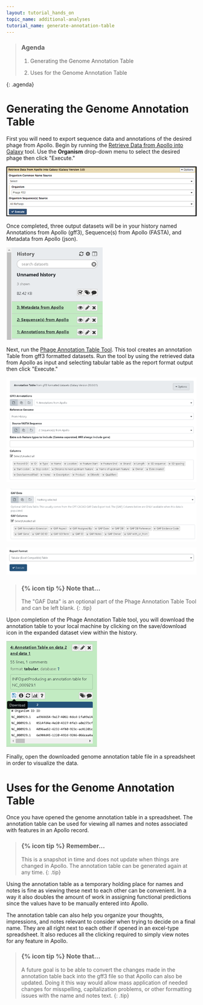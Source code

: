 ```yaml
---
layout: tutorial_hands_on
topic_name: additional-analyses
tutorial_name: generate-annotation-table
---
```


> ### Agenda
>
> 1. Generating the Genome Annotation Table
>
> 2. Uses for the Genome Annotation Table
> 
>
{: .agenda}

# Generating the Genome Annotation Table

First you will need to export sequence data and annotations of the desired phage from Apollo. Begin by running the [Retrieve Data from Apollo into Galaxy](https://cpt.tamu.edu/galaxy/root?tool_id=edu.tamu.cpt2.webapollo.export) tool. Use the **Organism** drop-down menu to select the desired phage then click "Execute." 

![](../../images/genome-annotation-table/1_retrieve_data_tool.png)

Once completed, three output datasets will be in your history named Annotations from Apollo (gff3), Sequence(s) from Apollo (FASTA), and Metadata from Apollo (json).

![](../../images/genome-annotation-table/2_retrieve_data_history.png)

Next, run the [Phage Annotation Table Tool](https://cpt.tamu.edu/galaxy/root?tool_id=edu.tamu.cpt2.phage.annotation_table). This tool creates an annotation Table from gff3 formatted datasets. Run the tool by using the retrieved data from Apollo as input and selecting tabular table as the report format output then click "Execute."

![](../../images/genome-annotation-table/3_annotation_table_input.png)

![](../../images/genome-annotation-table/gaf_data.png)

![](../../images/genome-annotation-table/4_annotation_table_output.png)

> ### {% icon tip %} Note that...
> The "GAF Data" is an optional part of the Phage Annotation Table Tool and can be left blank.
{: .tip}

Upon completion of the Phage Annotation Table tool,  you will download the annotation table to your local machine by clicking on the save/download icon in the expanded dataset view within the history. 

![](../../images/genome-annotation-table/5_download_table.png)

Finally, open the downloaded genome annotation table file in a spreadsheet in order to visualize the data.


# Uses for the Genome Annotation Table

Once you have opened the genome annotation table in a spreadsheet. The annotation table can be used for viewing all names and notes associated with features in an Apollo record. 

> ### {% icon tip %} Remember...
> This is a snapshot in time and does not update when things are changed in Apollo. The annotation table can be generated again at any time.
{: .tip}

Using the annotation table as a temporary holding place for names and notes is fine as viewing these next to each other can be convenient. In a way it also doubles the amount of work in assigning functional predictions since the values have to be manually entered into Apollo.

The annotation table can also help you organize your thoughts, impressions, and notes relevant to consider when trying to decide on a final name. They are all right next to each other if opened in an excel-type spreadsheet. It also reduces all the clicking required to simply view notes for any feature in Apollo. 

> ### {% icon tip %} Note that...
> A future goal is to be able to convert the changes made in the annotation table back into the gff3 file so that Apollo can also be updated. Doing it this way would allow mass application of needed changes for misspelling, capitalization problems, or other formatting issues with the name and notes text.
{: .tip}

